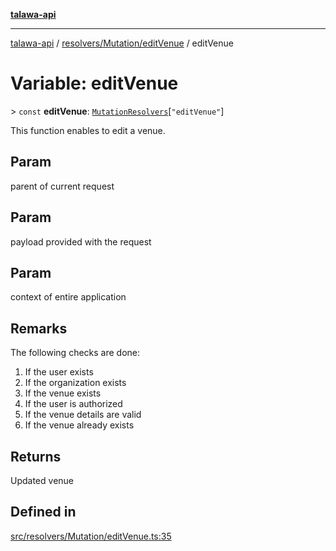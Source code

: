 [**talawa-api**](../../../../README.md)

***

[talawa-api](../../../../modules.md) / [resolvers/Mutation/editVenue](../README.md) / editVenue

# Variable: editVenue

\> `const` **editVenue**: [`MutationResolvers`](../../../../types/generatedGraphQLTypes/type-aliases/MutationResolvers.md)\[`"editVenue"`\]

This function enables to edit a venue.

## Param

parent of current request

## Param

payload provided with the request

## Param

context of entire application

## Remarks

The following checks are done:
1. If the user exists
2. If the organization exists
3. If the venue exists
4. If the user is authorized
5. If the venue details are valid
5. If the venue already exists

## Returns

Updated venue

## Defined in

[src/resolvers/Mutation/editVenue.ts:35](https://github.com/PalisadoesFoundation/talawa-api/blob/6bd0fecc1032af2aa70d925c85724d9fec2350f9/src/resolvers/Mutation/editVenue.ts#L35)
